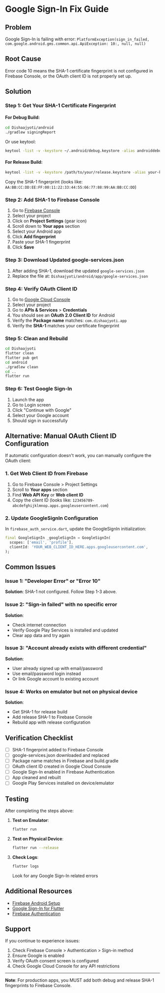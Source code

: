# Google Sign-In Fix Guide

## Problem
Google Sign-In is failing with error: `PlatformException(sign_in_failed, com.google.android.gms.common.api.ApiException: 10:, null, null)`

## Root Cause
Error code 10 means the SHA-1 certificate fingerprint is not configured in Firebase Console, or the OAuth client ID is not properly set up.

## Solution

### Step 1: Get Your SHA-1 Certificate Fingerprint

#### For Debug Build:
```bash
cd Dishaajyoti/android
./gradlew signingReport
```

Or use keytool:
```bash
keytool -list -v -keystore ~/.android/debug.keystore -alias androiddebugkey -storepass android -keypass android
```

#### For Release Build:
```bash
keytool -list -v -keystore /path/to/your/release.keystore -alias your-key-alias
```

Copy the SHA-1 fingerprint (looks like: `AA:BB:CC:DD:EE:FF:00:11:22:33:44:55:66:77:88:99:AA:BB:CC:DD`)

### Step 2: Add SHA-1 to Firebase Console

1. Go to [Firebase Console](https://console.firebase.google.com/)
2. Select your project
3. Click on **Project Settings** (gear icon)
4. Scroll down to **Your apps** section
5. Select your Android app
6. Click **Add fingerprint**
7. Paste your SHA-1 fingerprint
8. Click **Save**

### Step 3: Download Updated google-services.json

1. After adding SHA-1, download the updated `google-services.json`
2. Replace the file at: `Dishaajyoti/android/app/google-services.json`

### Step 4: Verify OAuth Client ID

1. Go to [Google Cloud Console](https://console.cloud.google.com/)
2. Select your project
3. Go to **APIs & Services** > **Credentials**
4. You should see an **OAuth 2.0 Client ID** for Android
5. Verify the **Package name** matches: `com.dishaajyoti.app`
6. Verify the **SHA-1** matches your certificate fingerprint

### Step 5: Clean and Rebuild

```bash
cd Dishaajyoti
flutter clean
flutter pub get
cd android
./gradlew clean
cd ..
flutter run
```

### Step 6: Test Google Sign-In

1. Launch the app
2. Go to Login screen
3. Click "Continue with Google"
4. Select your Google account
5. Should sign in successfully

## Alternative: Manual OAuth Client ID Configuration

If automatic configuration doesn't work, you can manually configure the OAuth client:

### 1. Get Web Client ID from Firebase

1. Go to Firebase Console > Project Settings
2. Scroll to **Your apps** section
3. Find **Web API Key** or **Web client ID**
4. Copy the client ID (looks like: `123456789-abcdefghijklmnop.apps.googleusercontent.com`)

### 2. Update GoogleSignIn Configuration

In `firebase_auth_service.dart`, update the GoogleSignIn initialization:

```dart
final GoogleSignIn _googleSignIn = GoogleSignIn(
  scopes: ['email', 'profile'],
  clientId: 'YOUR_WEB_CLIENT_ID_HERE.apps.googleusercontent.com',
);
```

## Common Issues

### Issue 1: "Developer Error" or "Error 10"
**Solution**: SHA-1 not configured. Follow Step 1-3 above.

### Issue 2: "Sign-in failed" with no specific error
**Solution**: 
- Check internet connection
- Verify Google Play Services is installed and updated
- Clear app data and try again

### Issue 3: "Account already exists with different credential"
**Solution**: 
- User already signed up with email/password
- Use email/password login instead
- Or link Google account to existing account

### Issue 4: Works on emulator but not on physical device
**Solution**: 
- Get SHA-1 for release build
- Add release SHA-1 to Firebase Console
- Rebuild app with release configuration

## Verification Checklist

- [ ] SHA-1 fingerprint added to Firebase Console
- [ ] google-services.json downloaded and replaced
- [ ] Package name matches in Firebase and build.gradle
- [ ] OAuth client ID created in Google Cloud Console
- [ ] Google Sign-In enabled in Firebase Authentication
- [ ] App cleaned and rebuilt
- [ ] Google Play Services installed on device/emulator

## Testing

After completing the steps above:

1. **Test on Emulator**:
   ```bash
   flutter run
   ```

2. **Test on Physical Device**:
   ```bash
   flutter run --release
   ```

3. **Check Logs**:
   ```bash
   flutter logs
   ```
   Look for any Google Sign-In related errors

## Additional Resources

- [Firebase Android Setup](https://firebase.google.com/docs/android/setup)
- [Google Sign-In for Flutter](https://pub.dev/packages/google_sign_in)
- [Firebase Authentication](https://firebase.google.com/docs/auth/android/google-signin)

## Support

If you continue to experience issues:

1. Check Firebase Console > Authentication > Sign-in method
2. Ensure Google is enabled
3. Verify OAuth consent screen is configured
4. Check Google Cloud Console for any API restrictions

---

**Note**: For production apps, you MUST add both debug and release SHA-1 fingerprints to Firebase Console.
